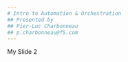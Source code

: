 ```yaml
---
# Intro to Automation & Orchestration
## Presented by
## Pier-Luc Charbonneau
## p.charbonneau@f5.com
---
```

My Slide 2
